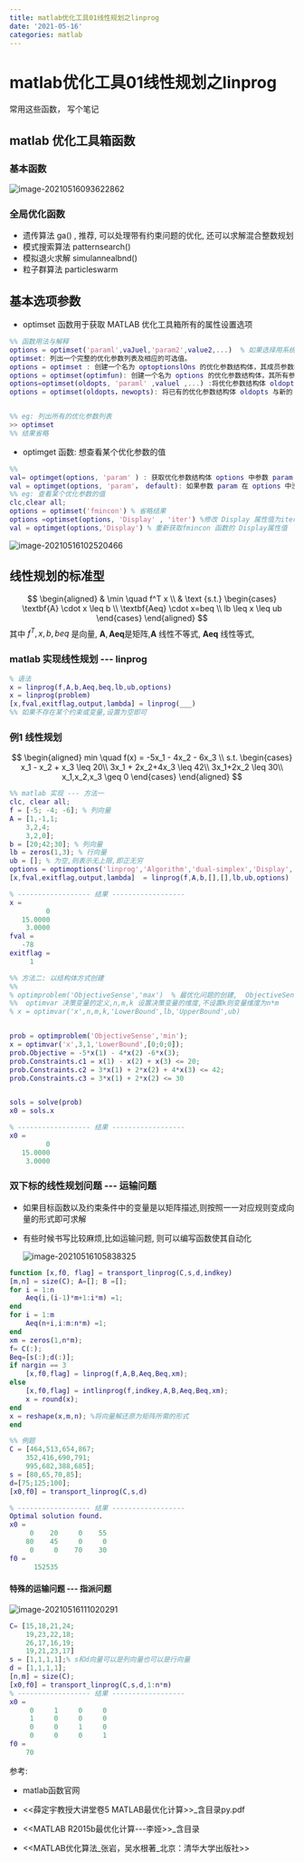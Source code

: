```yaml
---
title: matlab优化工具01线性规划之linprog
date: '2021-05-16'
categories: matlab
---
```



# matlab优化工具01线性规划之linprog

常用这些函数， 写个笔记

## matlab 优化工具箱函数

### 基本函数

![image-20210516093622862](https://cdn.jsdelivr.net/gh/zscmmm/imgs2208save@master/uPic/202105160936image-20210516093622862.png)

### 全局优化函数

-   遗传算法 ga() , 推荐, 可以处理带有约束问题的优化, 还可以求解混合整数规划
-   模式搜索算法 patternsearch()
-   模拟退火求解 simulannealbnd()
-   粒子群算法 particleswarm

## 基本选项参数

-   optimset 函数用于获取 MATLAB 优化工具箱所有的属性设置选项

``` matlab
%% 函数用法与解释
options = optimset('paraml',vaJuel,'param2',value2,...)  % 如果选择用系统的默认值，则只需将参数的值设为 \[\].
optimset: 列出一个完整的优化参数列表及相应的可选值。
options = optimset : 创建一个名为 optoptionslOns 的优化参数结构体，其成员参数的取值为系统的默认值。
options = optimset(optimfun): 创建一个名为 options 的优化参数结构体，其所有参数名及值为优化函数 optimfun 的默认值。
options=optimset(oldopts, 'paraml' ,valuel ,...) :将优化参数结构体 oldopts中的参数 paraml 改为 valuel 并将更改后的优化参数结构体命名为 options
options = optimset(oldopts，newopts): 将已有的优化参数结构体 oldopts 与新的 优化参数结构体 newopts 合井， newopts 中的任意非空参数值将覆盖 oldopts 中的相应参数值。


%% eg: 列出所有的优化参数列表
>> optimset
%% 结果省略
```

-   optimget 函数: 想查看某个优化参数的值

``` matlab
%%
val= optimget(options, 'param' ) : 获取优化参数结构体 options 中参数 param 的值。
val = optimget(options, 'param'， default): 如果参数 param 在 options 中没有定义，则返回其默认值
%% eg: 查看某个优化参数的值
clc,clear all;
options = optimset('fmincon') % 省略结果
options =optimset(options, 'Display' , 'iter') %修改 Display 属性值为iter
val = optimget(options,'Display') % 重新获取fmincon 函数的 Display属性值
```

![image-20210516102520466](https://cdn.jsdelivr.net/gh/zscmmm/imgs2208save@master/uPic/202105161025image-20210516102520466.png)

## 线性规划的标准型

$$
\begin{aligned}
& \min \quad   f^T x \\
& \text {s.t.} \begin{cases}
\textbf{A} \cdot x \leq b \\
\textbf{Aeq} \cdot x=beq \\
lb \leq x \leq ub
\end{cases}
\end{aligned}
$$
其中 $f^T, x, b, beq$ 是向量, $\textbf{A}, \textbf{Aeq}$是矩阵,$\textbf{A}$ 线性不等式, $\textbf{Aeq}$ 线性等式,


### matlab 实现线性规划 --- linprog

``` matlab
% 语法
x = linprog(f,A,b,Aeq,beq,lb,ub,options)
x = linprog(problem)
[x,fval,exitflag,output,lambda] = linprog(___)
%% 如果不存在某个约束或变量,设置为空即可
```

### 例1 线性规划

$$
\begin{aligned}
min \quad f(x) = -5x_1 - 4x_2 - 6x_3 \\
s.t. \begin{cases}
x_1 - x_2 + x_3 \leq 20\\
3x_1 + 2x_2+4x_3 \leq 42\\
3x_1+2x_2 \leq 30\\
x_1,x_2,x_3 \geq 0
\end{cases}
\end{aligned}
$$

``` matlab
%% matlab 实现 --- 方法一
clc, clear all;
f = [-5; -4; -6]; % 列向量
A = [1,-1,1;
    3,2,4;
    3,2,0];
b = [20;42;30]; % 列向量
lb = zeros(1,3); % 行向量
ub = []; % 为空,则表示无上限,即正无穷
options = optimoptions('linprog','Algorithm','dual-simplex','Display','iter');
[x,fval,exitflag,output,lambda]  = linprog(f,A,b,[],[],lb,ub,options)

% ------------------ 结果 ------------------
x =
         0
   15.0000
    3.0000
fval =
   -78
exitflag =
     1
```

``` matlab
%% 方法二: 以结构体方式创建 
%%
% optimproblem('ObjectiveSense','max')  % 最优化问题的创建,  ObjectiveSense属性求最大值(默认最小值)
%%  optimvar 决策变量的定义,n,m,k 设置决策变量的维度,不设置k则变量维度为n*m
% x = optimvar('x',n,m,k,'LowerBound',lb,'UpperBound',ub)


prob = optimproblem('ObjectiveSense','min');
x = optimvar('x',3,1,'LowerBound',[0;0;0]);
prob.Objective = -5*x(1) - 4*x(2) -6*x(3); 
prob.Constraints.c1 = x(1) - x(2) + x(3) <= 20;
prob.Constraints.c2 = 3*x(1) + 2*x(2) + 4*x(3) <= 42;
prob.Constraints.c3 = 3*x(1) + 2*x(2) <= 30


sols = solve(prob)
x0 = sols.x

% ------------------ 结果 ------------------
x0 =
         0
   15.0000
    3.0000
```

### 双下标的线性规划问题  --- 运输问题

-   如果目标函数以及约束条件中的变量是以矩阵描述,则按照一一对应规则变成向量的形式即可求解

-   有些时候书写比较麻烦,比如运输问题, 则可以编写函数使其自动化

    ![image-20210516105838325](https://cdn.jsdelivr.net/gh/zscmmm/imgs2208save@master/uPic/202105161058image-20210516105838325.png)

``` matlab
function [x,f0, flag] = transport_linprog(C,s,d,indkey)
[m,n] = size(C); A=[]; B =[];
for i = 1:n
    Aeq(i,(i-1)*m+1:i*m) =1;
end
for i = 1:m
    Aeq(n+i,i:m:n*m) =1;
end
xm = zeros(1,n*m);
f= C(:);
Beq=[s(:);d(:)];
if nargin == 3
    [x,f0,flag] = linprog(f,A,B,Aeq,Beq,xm);
else
    [x,f0,flag] = intlinprog(f,indkey,A,B,Aeq,Beq,xm);
    x = round(x);
end
x = reshape(x,m,n); %将向量解还原为矩阵所需的形式
end
```

``` matlab
%% 例题
C = [464,513,654,867;
    352,416,690,791;
    995,682,388,685];
s = [80,65,70,85];
d=[75;125;100];
[x0,f0] = transport_linprog(C,s,d)

% ------------------ 结果 ------------------
Optimal solution found.
x0 =
     0    20     0    55
    80    45     0     0
     0     0    70    30
f0 =
      152535
```

#### 特殊的运输问题  --- 指派问题

![image-20210516111020291](https://cdn.jsdelivr.net/gh/zscmmm/imgs2208save@master/uPic/202105161110image-20210516111020291.png)

``` matlab
C= [15,18,21,24;
    19,23,22,18;
    26,17,16,19;
    19,21,23,17]
s = [1,1,1,1];% s和d向量可以是列向量也可以是行向量
d = [1,1,1,1];
[n,m] = size(C);
[x0,f0] = transport_linprog(C,s,d,1:n*m)
% ------------------ 结果 ------------------
x0 =
     0     1     0     0
     1     0     0     0
     0     0     1     0
     0     0     0     1
f0 =
    70
```

参考:

-   matlab函数官网

-   \<<薛定宇教授大讲堂卷5  MATLAB最优化计算>\>\_含目录py.pdf

-   \<\<MATLAB R2015b最优化计算---李娅\>\>\_含目录

-   \<\<MATLAB优化算法_张岩，吴水根著_北京：清华大学出版社\>\>
